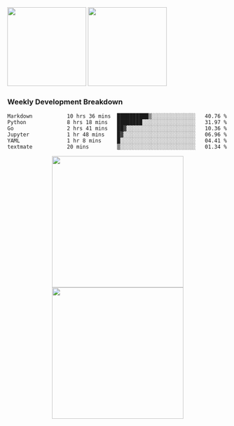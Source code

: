 <div>
  <img src = "https://github-readme-stats.vercel.app/api/top-langs/?username=Okabe-Rintarou-0&layout=compact&langs_count=8&hide=TeX,Makefile,CMake,Perl,Shell&theme=dracula" height="180px" />
  
  <img src = "https://github-readme-stats.vercel.app/api?username=Okabe-Rintarou-0&show_icons=true&theme=dracula" height="180px" />
  
</div>

### Weekly Development Breakdown
<!--START_SECTION:waka-->

```text
Markdown           10 hrs 36 mins  ██████████▒░░░░░░░░░░░░░░   40.76 %
Python             8 hrs 18 mins   ████████░░░░░░░░░░░░░░░░░   31.97 %
Go                 2 hrs 41 mins   ██▓░░░░░░░░░░░░░░░░░░░░░░   10.36 %
Jupyter            1 hr 48 mins    █▓░░░░░░░░░░░░░░░░░░░░░░░   06.96 %
YAML               1 hr 8 mins     █░░░░░░░░░░░░░░░░░░░░░░░░   04.41 %
textmate           20 mins         ▒░░░░░░░░░░░░░░░░░░░░░░░░   01.34 %
```

<!--END_SECTION:waka-->

<p align="center">
    <img src="https://wakatime.com/share/@c0fc2eae-3121-4f9e-8064-2a0f57352f62/e973be70-27aa-421b-88f5-96824ac76947.svg" height="300em"/>
    <img src="https://wakatime.com/share/@c0fc2eae-3121-4f9e-8064-2a0f57352f62/602e3ec4-11ce-4368-87bc-684fd89aaebb.svg" height="300em"/>
</p>


